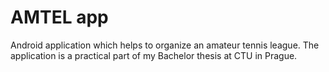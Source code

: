 # AMTEL app
Android application which helps to organize an amateur tennis league. The application is a practical part of my Bachelor thesis at CTU in Prague.
